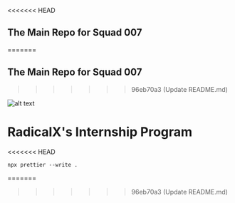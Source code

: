 <<<<<<< HEAD
## The Main Repo for Squad 007
=======

## The Main Repo for Squad 007  
>>>>>>> 96eb70a3 (Update README.md)

![alt text](https://upload.wikimedia.org/wikipedia/fr/thumb/b/bb/007_Logo.svg/1154px-007_Logo.svg.png?20080422144518)

# RadicalX's Internship Program

<<<<<<< HEAD
```commandline
npx prettier --write .
```
=======


>>>>>>> 96eb70a3 (Update README.md)
